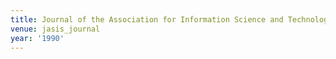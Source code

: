 ```yaml
---
title: Journal of the Association for Information Science and Technology (1990)
venue: jasis_journal
year: '1990'
---
```

